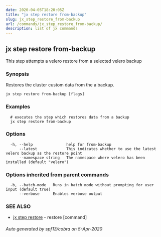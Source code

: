 ```yaml
---
date: 2020-04-05T18:20:05Z
title: "jx step restore from-backup"
slug: jx_step_restore_from-backup
url: /commands/jx_step_restore_from-backup/
description: list of jx commands
---
```

## jx step restore from-backup

This step attempts a velero restore from a selected velero backup

### Synopsis

Restores the cluster custom data from the a backup.

```
jx step restore from-backup [flags]
```

### Examples

```
  # executes the step which restores data from a backup
  jx step restore from-backup
```

### Options

```
  -h, --help               help for from-backup
      --latest             This indicates whether to use the latest velero backup as the restore point
      --namespace string   The namespace where velero has been installed (default "velero")
```

### Options inherited from parent commands

```
  -b, --batch-mode   Runs in batch mode without prompting for user input (default true)
      --verbose      Enables verbose output
```

### SEE ALSO

* [jx step restore](/commands/jx_step_restore/)	 - restore [command]

###### Auto generated by spf13/cobra on 5-Apr-2020
